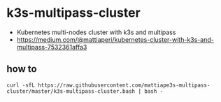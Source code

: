 # k3s-multipass-cluster
- Kubernetes multi-nodes cluster with k3s and multipass
- https://medium.com/@mattiaperi/kubernetes-cluster-with-k3s-and-multipass-7532361affa3

## how to
`curl -sfL https://raw.githubusercontent.com/mattiape3s-multipass-cluster/master/k3s-multipass-cluster.bash | bash -`

